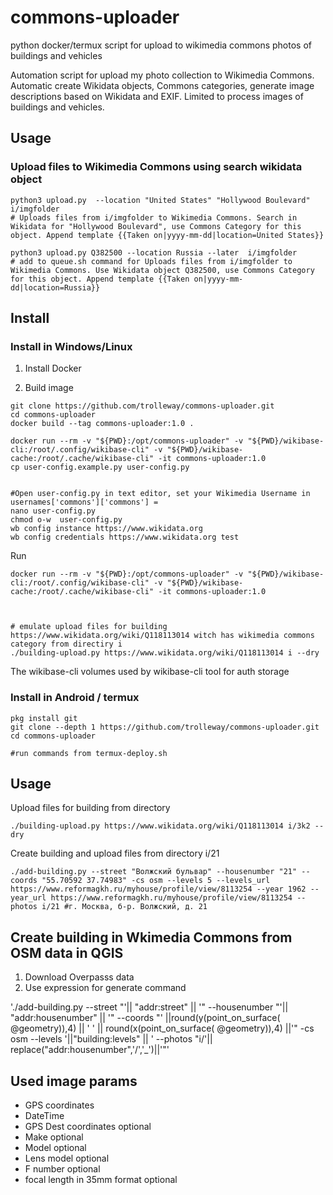 # commons-uploader
python docker/termux script for upload to wikimedia commons photos of buildings and vehicles

Automation script for upload my photo collection to Wikimedia Commons. Automatic create Wikidata objects, Commons categories, generate image descriptions based on Wikidata and EXIF. 
Limited to process images of buildings and vehicles. 

## Usage

### Upload files to Wikimedia Commons using search wikidata object

```
python3 upload.py  --location "United States" "Hollywood Boulevard"  i/imgfolder
# Uploads files from i/imgfolder to Wikimedia Commons. Search in Wikidata for "Hollywood Boulevard", use Commons Category for this object. Append template {{Taken on|yyyy-mm-dd|location=United States}}

python3 upload.py Q382500 --location Russia --later  i/imgfolder
# add to queue.sh command for Uploads files from i/imgfolder to Wikimedia Commons. Use Wikidata object Q382500, use Commons Category for this object. Append template {{Taken on|yyyy-mm-dd|location=Russia}}
```

## Install

### Install in Windows/Linux
1. Install Docker

2. Build image
```
git clone https://github.com/trolleway/commons-uploader.git
cd commons-uploader 
docker build --tag commons-uploader:1.0 .

docker run --rm -v "${PWD}:/opt/commons-uploader" -v "${PWD}/wikibase-cli:/root/.config/wikibase-cli" -v "${PWD}/wikibase-cache:/root/.cache/wikibase-cli" -it commons-uploader:1.0
cp user-config.example.py user-config.py 


#Open user-config.py in text editor, set your Wikimedia Username in usernames['commons']['commons'] = 
nano user-config.py
chmod o-w  user-config.py
wb config instance https://www.wikidata.org
wb config credentials https://www.wikidata.org test
```

Run
```
docker run --rm -v "${PWD}:/opt/commons-uploader" -v "${PWD}/wikibase-cli:/root/.config/wikibase-cli" -v "${PWD}/wikibase-cache:/root/.cache/wikibase-cli" -it commons-uploader:1.0



# emulate upload files for building https://www.wikidata.org/wiki/Q118113014 witch has wikimedia commons category from directiry i
./building-upload.py https://www.wikidata.org/wiki/Q118113014 i --dry
```
The wikibase-cli volumes used by wikibase-cli tool for auth storage

### Install in Android / termux

```
pkg install git
git clone --depth 1 https://github.com/trolleway/commons-uploader.git
cd commons-uploader 

#run commands from termux-deploy.sh
```


## Usage

Upload files for building from directory 
```
./building-upload.py https://www.wikidata.org/wiki/Q118113014 i/3k2 --dry
```

Create building and upload files from directory i/21
```
./add-building.py --street "Волжский бульвар" --housenumber "21" --coords "55.70592 37.74983" -cs osm --levels 5 --levels_url https://www.reformagkh.ru/myhouse/profile/view/8113254 --year 1962 --year_url https://www.reformagkh.ru/myhouse/profile/view/8113254 --photos i/21 #г. Москва, б-р. Волжский, д. 21
```

## Create building in Wkimedia Commons from OSM data in QGIS

1. Download Overpasss data
2. Use expression for generate command

'./add-building.py --street "'|| "addr:street" || '" --housenumber "'|| "addr:housenumber" || '" --coords "' ||round(y(point_on_surface( @geometry)),4) || ' ' || round(x(point_on_surface( @geometry)),4) ||'" -cs osm --levels '||"building:levels" || ' --photos "i/'|| replace("addr:housenumber",'/','_')||'"' 

## Used image params

* GPS coordinates
* DateTime
* GPS Dest coordinates optional
* Make optional
* Model optional
* Lens model optional
* F number optional
* focal length in 35mm format optional




